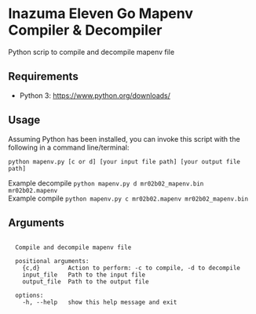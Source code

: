 # Inazuma Eleven Go Mapenv Compiler & Decompiler
Python scrip to compile and decompile mapenv file

## Requirements
- Python 3: https://www.python.org/downloads/

## Usage
Assuming Python has been installed, you can invoke this script with the following in a command line/terminal:

  `python mapenv.py [c or d] [your input file path] [your output file path]`

Example decompile
  `python mapenv.py d mr02b02_mapenv.bin mr02b02.mapenv`  
Example compile
  `python mapenv.py c mr02b02.mapenv mr02b02_mapenv.bin`

## Arguments
```usage: mapenv.py [-h] {c,d} input_file output_file

  Compile and decompile mapenv file

  positional arguments:
    {c,d}        Action to perform: -c to compile, -d to decompile
    input_file   Path to the input file
    output_file  Path to the output file

  options:
    -h, --help   show this help message and exit
```
